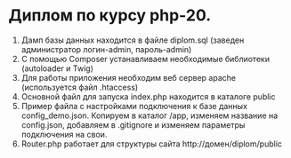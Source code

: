 # Диплом по курсу php-20.
1. Дамп базы данных находится в файле diplom.sql (заведен администратор логин-admin, пароль-admin)
2. С помощью Composer устанавливаем необходимые библиотеки (autoloader и Twig)
3. Для работы приложения необходим веб сервер apache (используется файл .htaccess)
4. Основной файл для запуска index.php находится в каталоге public
5. Пример файла с настройками подключения к базе данных config_demo.json. Копируем в каталог /app, 
изменяем название на config.json, добавляем в .gitignore и изменяем параметры подключения на свои.
6. Router.php работает для структуры сайта http://домен/diplom/public
